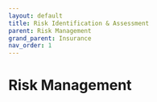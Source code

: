 ```yaml
---
layout: default
title: Risk Identification & Assessment
parent: Risk Management
grand_parent: Insurance
nav_order: 1
---
```


# Risk Management

<!-- ---

This page is currently under development.

---
title: Default layout child page
layout: default
parent: A minimal layout page 
grand_parent: Layout
--- -->